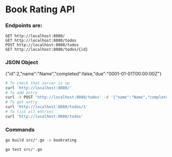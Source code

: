 # Book Rating API


### Endpoints are:
```
GET http://localhost:8080/
GET http://localhost:8080/todos
POST http://localhost:8080/todos
GET http://localhost:8080/todos/{id}
```

### JSON Object
{"id":2,"name":"Name","completed":false,"due":"0001-01-01T00:00:00Z"}

```bash
# To check that server is up
curl 'http://localhost:8080/'
# To add entry
curl -X POST 'http://localhost:8080/todos' -d '{"name":"Name","completed":false,"due":"0001-01-01T00:00:00Z"}'
# To get entry
curl 'http://localhost:8080/todos/1' 
# To list all entries
curl 'http://localhost:8080/todos'
```

### Commands

```bash
go build src/*.go -o bookrating

go test src/*.go
```
